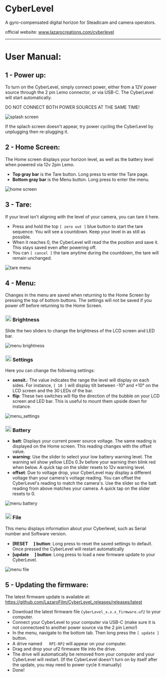# CyberLevel
A gyro-compensated digital horizon for Steadicam and camera operators.

official website: www.lazarocreations.com/cyberlevel

-----
# User Manual:
## 1 - Power up:
To turn on the CyberLevel, simply connect power, either from a 12V power source through the 2 pin Lemo connector, or via USB-C. The CyberLevel will start automatically.

DO NOT CONNECT BOTH POWER SOURCES AT THE SAME TIME!

![splash screen](https://github.com/LazaroFilm/CyberLevel_releases/assets/18351100/da1c6c43-7fa4-4b6c-be02-7c130f806d6c)

If the splach screen doesn't appear, try power cycling the CyberLevel by unplugging then re-plugging it. 
## 2 - Home Screen:
The Home screen displays your horizon level, as well as the battery level when powered via 12v 2pin Lemo.
- **Top gray bar** is the Tare button. Long press to enter the Tare page. 
- **Bottom gray bar** is the Menu button. Long press to enter the menu. 

![home screen](https://github.com/LazaroFilm/CyberLevel_releases/assets/18351100/2e5c45fa-7b6a-41f4-8fc7-ff8f7b655da6)

## 3 - Tare:
If your level isn't aligning with the level of your camera, you can tare it here. 
- Press and hold the top `[ zero out ]` blue button to start the tare sequence. You will see a countdown. Keep your level in as still as possible.
- When it reaches 0, the CyberLevel will read the the position and save it. This stays saved even after powering off.
- You can `[ cancel ]` the tare anytime during the countdown, the tare will remain unchanged.

![tare menu](https://github.com/LazaroFilm/CyberLevel_releases/assets/18351100/55e04baf-36d2-468c-9190-b4c43252a6f3)

## 4 - Menu:
Changes in the menu are saved when returning to the Home Screen by pressing the top of bottom buttons. The settings will not be saved if you power off before returning to the Home Screen.

### <img src="https://raw.githubusercontent.com/FortAwesome/Font-Awesome/6.x/svgs/solid/circle-half-stroke.svg" width="20" height="20">  Brightness
Slide the two sliders to change the brightness of the LCD screen and LED bar. 

![menu brightness](https://github.com/LazaroFilm/CyberLevel_releases/assets/18351100/496d5e16-014c-4c57-901e-6de32285107d)

### <img src="https://raw.githubusercontent.com/FortAwesome/Font-Awesome/6.x/svgs/solid/gear.svg" width="20" height="20"> Settings
Here you can change the following settings:
- **sensit.**: The value indicates the range the level will display on each sides. For instance, `[ 10 ]` will display tilt between -10° and +10° on the LCD screen and the 30 LEDs of the bar.
- **flip**: These two switches will flip the direction of the bubble on your LCD screen and LED bar. This is useful to mount them upside down for instance.

![menu_settings](https://github.com/LazaroFilm/CyberLevel/assets/18351100/043f49d1-0df1-44c7-b6e4-b0b2e3a714be)

### <img src="https://raw.githubusercontent.com/FortAwesome/Font-Awesome/6.x/svgs/solid/battery-half.svg" width="20" height="20"> Battery

- **batt**: Displays your current power source voltage. The same reading is displayed on the Home screen. This reading changes with the offset value.
- **warning**: Use the slider to select your low battery warning level. The warning wil show yellow LEDs 0.3v before your warning then blink red when below. A quick tap on the slider resets to 12v warning level.
- **offset**: Due to voltage drop, your CyberLevel may display a different voltage than your camera's voltage reading. You can offset the CyberLevel's reading to match the camera's. Use the slider so the batt reading from above matches your camera. A quick tap on the slider resets to 0.

![menu battery](https://github.com/LazaroFilm/CyberLevel_releases/assets/18351100/7859ac10-4eca-4b57-bbbf-8076ff9f7598)

### <img src="https://raw.githubusercontent.com/FortAwesome/Font-Awesome/6.x/svgs/solid/file.svg" width="20" height="20">  File
This menu displays information about your Cyberlevel, such as Serial number and Software version. 
- **[RESET <img src="https://raw.githubusercontent.com/FortAwesome/Font-Awesome/6.x/svgs/solid/triangle-exclamation.svg" width="15" height="15">] button**: Long press to reset the saved settings to default. Once pressed the CyberLevel will restart automatically
- **[update <img src="https://raw.githubusercontent.com/FortAwesome/Font-Awesome/6.x/svgs/solid/download.svg" width="15" height="15">] button**: Long press to load a new firmware update to your CyberLevel.

![menu file](https://github.com/LazaroFilm/CyberLevel_releases/assets/18351100/884600d8-76b0-4e61-89da-3c5eb88c02de)

## 5 - Updating the firmware:
The latest firmware update is available at: https://github.com/LazaroFilm/CyberLevel_releases/releases/latest
- Download the latest firmware file `CyberLevel_x.x.x_firmware.uf2` to your computer.
- Connect your CyberLevel to your computer via USB-C (make sure it is not connectoed to another power source via the 2 pin Lemo!)
- In the menu, navigate to the bottom tab. Then long press the `[ update ]` button.
- A drive named <img src="https://raw.githubusercontent.com/FortAwesome/Font-Awesome/6.x/svgs/solid/hard-drive.svg" width="15" height="15"> `RPI-RP2` will appear on your computer.
- Drag and drop your uf2 firmware file into the drive.
- The drive will automatically be removed from your computer and your CyberLevel will restart. (If the CyberLevel doesn't turn on by itself after the update, you may need to power cycle it manually)
- Done!
  
